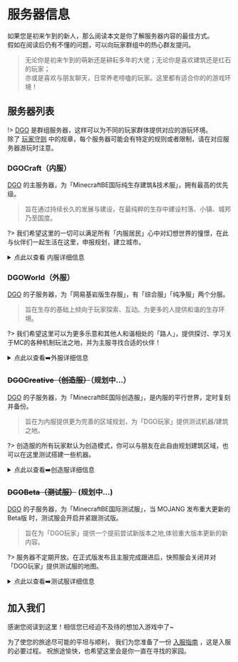 <!-- notice/server -->

# 服务器信息

如果您是初来乍到的新人，那么阅读本文是你了解服务器内容的最佳方式。<br/>
假如在阅读后仍有不懂的问题，可以向玩家群组中的热心群友提问。

> 无论你是初来乍到的萌新还是耕耘多年的大佬；无论你是喜欢建筑还是红石的玩家；<br/>
亦或是喜欢与朋友聊天，日常养老唠嗑的玩家。这里都有适合你的的游戏环境！



## 服务器列表

!> [DGO](notice/about) 是群组服务器，这样可以为不同的玩家群体提供对应的游玩环境。<br/>
除了 [玩家守则](notice/rules) 中的规章，每个服务器可能会有特定的规则或者限制，请在对应服务器游玩时注意。



### DGOCraft（内服）

[DGO](notice/about) 的主服务器，为「MinecraftBE国际纯生存建筑&技术服」，拥有最高的优先级。

> 旨在通过持续长久的发展与建设，在最纯粹的生存中建设村落、小镇、城邦乃至国度。

?> 我们希望这里的一切可以满足所有「内服居民」心中对幻想世界的憧憬，在此与伙伴们一起生活在这里，申报规划，建立城市。

<details>
<summary>点此以查看 内服详细信息</summary>

 **可游玩玩家** <br/>
拥有`「内服居民」`头衔。 *(详情见 [玩家头衔](information/playerTitle) )* 

 **服务器版本** <br/>
`基岩版 1.16.40.02`

 **服务器IP/端口** <br/>
`craft.dgo.world`/`10120`

 **世界设置** <br/>
死亡掉落 / 生物破坏 / 火焰蔓延 / TNT爆炸 / 开启坐标
 
 **加入「内服」的方式** <br/>
「内服审核」：满足条件的正式成员，可通过此方式进入内服。 *(详情见 [成为内服居民](guide/apply/MainResident) )* <br/>
「邀请」：满足条件的内服成员可邀请满足条件的玩家。 *(详情见 [邀请流程](guide/apply?id=邀请流程) )* 

</details>



### DGOWorld（外服）

[DGO](notice/about) 的子服务器，为「网易基岩版生存服」，有「综合服」「纯净服」两个分服。

> 旨在生存的基础上倾向于玩家探索、互动。为更多的人提供和谐的生存环境。

?> 我们希望这里可以为更多乐意和其他人和谐相处的「路人」，提供探讨、学习关于MC的各种机制玩法之地，并为主服寻找合适的伙伴！

<details>
<summary>点此以查看➡️外服详细信息</summary>

 **可游玩玩家** <br/>
拥有`「旅客」`或升级后的头衔。 *(详情见 [玩家头衔](information/playerTitle) )* 

 **服务器编号/密码** <br/>
可以在`【DGOWorld】`@Q群管家 了解更多。

 **世界设置** <br/>
「综合服」禁止死亡掉落 / 禁止生物破坏 / 禁止火焰蔓延 / 禁止TNT爆炸 / 开启坐标 <br/>
「纯净服」死亡掉落 / 生物破坏 / 火焰蔓延 / TNT爆炸 / 开启坐标

 **加入「外服」的方式**<br/>
「审核」：任何人可在开放审核的时间内申请，通过此方法进入外服。 *(详情见 [审核流程](/guide/apply?id=审核流程) )* <br/>
「邀请」：满足条件的外服成员可邀请满足条件的玩家。 *(详情见 [邀请流程](guide/apply?id=邀请流程) )* 

</details>



### ~~DGOCreative（创造服）~~（规划中...）

[DGO](notice/about) 的子服务器，为「MinecraftBE国际创造服」，是内服的平行世界，定时复刻并备份。

> 旨在为内服提供更为完善的区域规划，为「DGO玩家」提供测试机器/建筑之地。

?> 创造服的所有玩家默认为创造模式，你可以与朋友在此自由规划建筑区域，也可以在这里测试搭建一些机器。

<details>
<summary>点此以查看➡️创造服详细信息</summary>

 **可游玩玩家** <br/>
拥有`「内服居民」`或升级后的头衔。 *(详情见 [玩家头衔](information/playerTitle) )* 

 **服务器IP** <br/>
`creative.dgo.world`

 **世界设置** <br/>
死亡掉落 / 生物破坏 / 火焰蔓延 / TNT爆炸 / 开启坐标

</details>



### ~~DGOBeta（测试服）~~ (规划中...)

[DGO](notice/about) 的子服务器，为「MinecraftBE国际测试服」，当 MOJANG 发布重大更新的 Beta版 时，测试服会开启并紧跟测试版。

> 旨在为「DGO玩家」提供一个提前尝试新版本之地,体验重大版本更新的新内容。

?> 服务器不定期开放。在正式版发布且主服完成跟进后，快照服会关闭并对「DGO玩家」提供测试服的地图。

<details>
<summary>点此以查看➡️测试服详细信息</summary>

 **可游玩玩家** <br/>
拥有`「居民」`或升级后的头衔。 *(详情见 [玩家头衔](information/playerTitle) )* 

 **服务器IP** <br/>
`beta.dgo.world`

 **世界设置** <br/>
死亡掉落 / 生物破坏 / 火焰蔓延 / TNT爆炸 / 开启坐标

</details>



## 加入我们

感谢您阅读到这里！相信您已经迫不及待的想加入游戏中了~ 

为了使您的旅途尽可能的平坦与顺利，
我们为您准备了一份 [入服指南](guide/apply) ，这是入服的必要过程。
祝旅途愉快，也希望这里会是你一直在寻找的家园。
